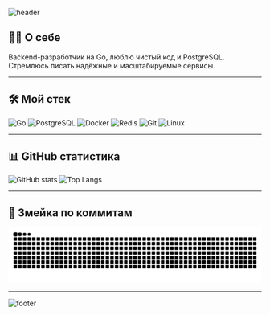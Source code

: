<!-- Верхний баннер -->
![header](https://capsule-render.vercel.app/api?type=waving&color=0:00ADD8,100:0077B6&height=200&section=header&text=Hi%20there,%20I'm%20AngelCareMe!%20👋&fontSize=30&fontColor=ffffff)

## 👨‍💻 О себе
Backend-разработчик на Go, люблю чистый код и PostgreSQL.  
Стремлюсь писать надёжные и масштабируемые сервисы.

---

## 🛠 Мой стек
![Go](https://img.shields.io/badge/Go-00ADD8?style=for-the-badge&logo=go&logoColor=white)
![PostgreSQL](https://img.shields.io/badge/PostgreSQL-316192?style=for-the-badge&logo=postgresql&logoColor=white)
![Docker](https://img.shields.io/badge/Docker-2496ED?style=for-the-badge&logo=docker&logoColor=white)
![Redis](https://img.shields.io/badge/Redis-DC382D?style=for-the-badge&logo=redis&logoColor=white)
![Git](https://img.shields.io/badge/Git-F05032?style=for-the-badge&logo=git&logoColor=white)
![Linux](https://img.shields.io/badge/Linux-FCC624?style=for-the-badge&logo=linux&logoColor=black)

---

## 📊 GitHub статистика
![GitHub stats](https://github-readme-stats.vercel.app/api?username=AngelCareMe&show_icons=true&theme=tokyonight)
![Top Langs](https://github-readme-stats.vercel.app/api/top-langs/?username=AngelCareMe&layout=compact&theme=tokyonight)

---

## 🐍 Змейка по коммитам
![Snake animation](https://raw.githubusercontent.com/AngelCareMe/AngelCareMe/output/github-contribution-grid-snake.svg)

---

<!-- Нижний баннер -->
![footer](https://capsule-render.vercel.app/api?type=waving&color=0:0077B6,100:00ADD8&height=100&section=footer)
